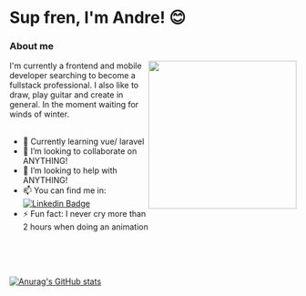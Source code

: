 # Sup fren, I'm Andre! 😊

### About me
<img align="right" width="260" height="260" src="https://i.imgur.com/QUTw7vq.gif">
I'm currently a frontend and mobile developer searching to become a fullstack professional. I also  like to draw, play guitar and create in general. In the moment waiting for winds of winter. 
<br />
<br />

- 🌱 Currently learning vue/ laravel 
- 👯 I’m looking to collaborate on ANYTHING!
- 💪 I’m looking to help with ANYTHING! 
- 📫 You can find me in: [![Linkedin Badge](https://img.shields.io/badge/-LinkedIn-blue?style=flat-square&logo=Linkedin&logoColor=white&link=https://www.linkedin.com/in/elandvarse/)](https://www.linkedin.com/in/elandvarse/)
- ⚡ Fun fact: I never cry more than 2 hours when doing an animation


<br />
<br />
<br />

[![Anurag's GitHub stats](https://github-readme-stats.vercel.app/api?username=ElandVarse)](https://github.com/anuraghazra/github-readme-stats)

